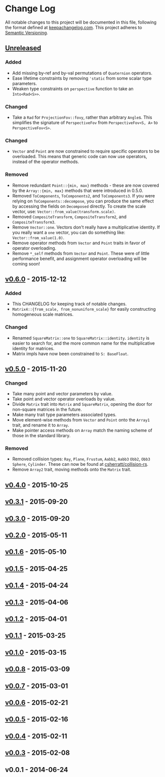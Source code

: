 # Change Log

All notable changes to this project will be documented in this file, following
the format defined at [keepachangelog.com](http://keepachangelog.com/).
This project adheres to [Semantic Versioning](http://semver.org/).

## [Unreleased]

### Added
- Add missing by-ref and by-val permutations of `Quaternion` operators.
- Ease lifetime constraints by removing `'static` from some scalar type
  parameters.
- Weaken type constraints on `perspective` function to take an `Into<Rad<S>>`.

### Changed
- Take a `Rad` for `ProjectionFov::fovy`, rather than arbitrary `Angle`s. This
  simplifies the signature of `PerspectiveFov` from `PerspectiveFov<S, A>` to
  `PerspectiveFov<S>`.

### Changed
- `Vector` and `Point` are now constrained to require specific operators to be
  overloaded. This means that generic code can now use operators, instead of
  the operator methods.

### Removed
- Remove redundant `Point::{min, max}` methods - these are now covered by the
  `Array::{min, max}` methods that were introduced in 0.5.0.
- Removed `ToComponents`, `ToComponents2`, and `ToComponents3`. If you were
  relying on `ToComponents::decompose`, you can produce the same effect by
  accessing the fields on `Decomposed` directly. To create the scale vector,
  use: `Vector::from_value(transform.scale)`.
- Removed `CompositeTransform`, `CompositeTransform2`, and `CompositeTransform3`.
- Remove `Vector::one`. Vectors don't really have a multiplicative identity.
  If you really want a `one` vector, you can do something like:
  `Vector::from_value(1.0)`.
- Remove operator methods from `Vector` and `Point` traits in favor of operator
  overloading.
- Remove `*_self` methods from `Vector` and `Point`. These were of little
  performance benefit, and assignment operator overloading will be coming soon!

## [v0.6.0] - 2015-12-12

### Added
- This CHANGELOG for keeping track of notable changes.
- `Matrix4::{from_scale, from_nonuniform_scale}` for easily constructing
  homogeneous scale matrices.

### Changed
- Renamed `SquareMatrix::one` to `SquareMatrix::identity`. `identity` is easier
  to search for,
  and the more common name for the multiplicative identity for matrices.
- Matrix impls have now been constrained to `S: BaseFloat`.

## [v0.5.0] - 2015-11-20

### Changed
- Take many point and vector parameters by value.
- Take point and vector operator overloads by value.
- Divide `Matrix` trait into `Matrix` and `SquareMatrix`, opening the door for
  non-square matrices in the future.
- Make many trait type parameters associated types.
- Move element-wise methods from `Vector` and `Point` onto the `Array1` trait,
  and rename it to `Array`.
- Make pointer access methods on `Array` match the naming scheme of those in the
  standard library.

### Removed
- Removed collision types: `Ray`, `Plane`, `Frustum`, `Aabb2`, `Aabb3` `Obb2`,
  `Obb3` `Sphere`, `Cylinder`. These can now be found at
  [csherratt/collision-rs](https://github.com/csherratt/collision-rs).
- Remove `Array2` trait, moving methods onto the `Matrix` trait.

## [v0.4.0] - 2015-10-25

## [v0.3.1] - 2015-09-20

## [v0.3.0] - 2015-09-20

## [v0.2.0] - 2015-05-11

## [v0.1.6] - 2015-05-10

## [v0.1.5] - 2015-04-25

## [v0.1.4] - 2015-04-24

## [v0.1.3] - 2015-04-06

## [v0.1.2] - 2015-04-01

## [v0.1.1] - 2015-03-25

## [v0.1.0] - 2015-03-15

## [v0.0.8] - 2015-03-09

## [v0.0.7] - 2015-03-01

## [v0.0.6] - 2015-02-21

## [v0.0.5] - 2015-02-16

## [v0.0.4] - 2015-02-11

## [v0.0.3] - 2015-02-08

## v0.0.1 - 2014-06-24

[Unreleased]: https://github.com/bjz/cgmath-rs/compare/v0.6.0...HEAD
[v0.6.0]: https://github.com/bjz/cgmath-rs/compare/v0.5.0...v0.6.0
[v0.5.0]: https://github.com/bjz/cgmath-rs/compare/v0.4.0...v0.5.0
[v0.4.0]: https://github.com/bjz/cgmath-rs/compare/v0.3.1...v0.4.0
[v0.3.1]: https://github.com/bjz/cgmath-rs/compare/v0.3.0...v0.3.1
[v0.3.0]: https://github.com/bjz/cgmath-rs/compare/v0.2.0...v0.3.0
[v0.2.0]: https://github.com/bjz/cgmath-rs/compare/v0.1.6...v0.2.0
[v0.1.6]: https://github.com/bjz/cgmath-rs/compare/v0.1.5...v0.1.6
[v0.1.5]: https://github.com/bjz/cgmath-rs/compare/v0.1.4...v0.1.5
[v0.1.4]: https://github.com/bjz/cgmath-rs/compare/v0.1.3...v0.1.4
[v0.1.3]: https://github.com/bjz/cgmath-rs/compare/v0.1.2...v0.1.3
[v0.1.2]: https://github.com/bjz/cgmath-rs/compare/v0.1.1...v0.1.2
[v0.1.1]: https://github.com/bjz/cgmath-rs/compare/v0.1.0...v0.1.1
[v0.1.0]: https://github.com/bjz/cgmath-rs/compare/v0.0.8...v0.1.0
[v0.0.8]: https://github.com/bjz/cgmath-rs/compare/v0.0.7...v0.0.8
[v0.0.7]: https://github.com/bjz/cgmath-rs/compare/v0.0.6...v0.0.7
[v0.0.6]: https://github.com/bjz/cgmath-rs/compare/v0.0.5...v0.0.6
[v0.0.5]: https://github.com/bjz/cgmath-rs/compare/v0.0.4...v0.0.5
[v0.0.4]: https://github.com/bjz/cgmath-rs/compare/v0.0.3...v0.0.4
[v0.0.3]: https://github.com/bjz/cgmath-rs/compare/v0.0.1...v0.0.3
